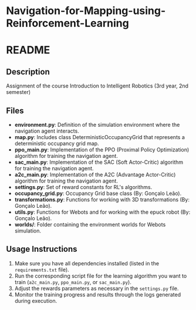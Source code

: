 # Navigation-for-Mapping-using-Reinforcement-Learning
# README

## Description
Assignment of the course Introduction to Intelligent Robotics (3rd year, 2nd semester)

## Files

- **environment.py**: Definition of the simulation environment where the navigation agent interacts.
- **map.py**: Includes class DeterministicOccupancyGrid that represents a deterministic occupancy grid map.
- **ppo_main.py**: Implementation of the PPO (Proximal Policy Optimization) algorithm for training the navigation agent.
- **sac_main.py**: Implementation of the SAC (Soft Actor-Critic) algorithm for training the navigation agent.
- **a2c_main.py**: Implementation of the A2C (Advantage Actor-Critic) algorithm for training the navigation agent.
- **settings.py**: Set of reward constants for RL's algorithms.
- **occupancy_grid.py**: Occupancy Grid base class (By: Gonçalo Leão).
- **transformations.py**: Functions for working with 3D transformations (By: Gonçalo Leão).
- **utils.py**: Functions for Webots and for working with the epuck robot (By: Gonçalo Leão).
- **worlds/**: Folder containing the environment worlds for Webots simulation.

## Usage Instructions
1. Make sure you have all dependencies installed (listed in the `requirements.txt` file).
2. Run the corresponding script file for the learning algorithm you want to train (`a2c_main.py`, `ppo_main.py`, or `sac_main.py`).
3. Adjust the rewards parameters as necessary in the `settings.py` file.
4. Monitor the training progress and results through the logs generated during execution.

